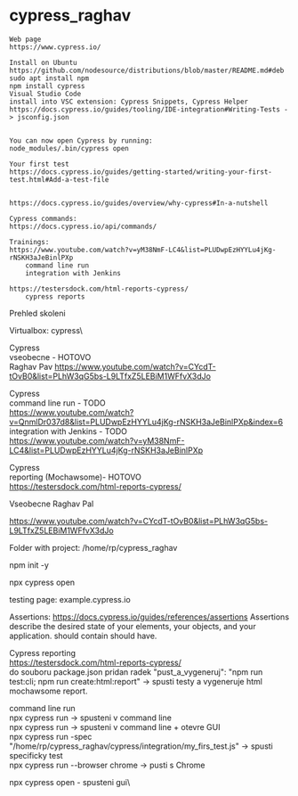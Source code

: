 # cypress_raghav


    Web page
    https://www.cypress.io/

    Install on Ubuntu
    https://github.com/nodesource/distributions/blob/master/README.md#deb
    sudo apt install npm
    npm install cypress
    Visual Studio Code
    install into VSC extension: Cypress Snippets, Cypress Helper
    https://docs.cypress.io/guides/tooling/IDE-integration#Writing-Tests -> jsconfig.json


    You can now open Cypress by running: 
    node_modules/.bin/cypress open

    Your first test
    https://docs.cypress.io/guides/getting-started/writing-your-first-test.html#Add-a-test-file


    https://docs.cypress.io/guides/overview/why-cypress#In-a-nutshell
    
    Cypress commands:
    https://docs.cypress.io/api/commands/
    
    Trainings:
    https://www.youtube.com/watch?v=yM38NmF-LC4&list=PLUDwpEzHYYLu4jKg-rNSKH3aJeBinlPXp
        command line run
        integration with Jenkins
        
    https://testersdock.com/html-reports-cypress/
        cypress reports
    
Prehled skoleni

Virtualbox: cypress\

Cypress\
        vseobecne - HOTOVO\
        Raghav Pav https://www.youtube.com/watch?v=CYcdT-tOvB0&list=PLhW3qG5bs-L9LTfxZ5LEBiM1WFfvX3dJo

Cypress\
        command line run - TODO\
	https://www.youtube.com/watch?v=QnmlDr037d8&list=PLUDwpEzHYYLu4jKg-rNSKH3aJeBinlPXp&index=6
        integration with Jenkins - TODO\
        https://www.youtube.com/watch?v=yM38NmF-LC4&list=PLUDwpEzHYYLu4jKg-rNSKH3aJeBinlPXp

Cypress\
	reporting (Mochawsome)- HOTOVO\
	https://testersdock.com/html-reports-cypress/
    
    
    
Vseobecne Raghav Pal

https://www.youtube.com/watch?v=CYcdT-tOvB0&list=PLhW3qG5bs-L9LTfxZ5LEBiM1WFfvX3dJo

Folder with project: /home/rp/cypress_raghav

npm init -y

npx cypress open

testing page:
example.cypress.io

Assertions:
https://docs.cypress.io/guides/references/assertions
Assertions describe the desired state of your elements, your objects, and your application.
should contain
should have.

Cypress reporting\
https://testersdock.com/html-reports-cypress/
\
do souboru package.json pridan radek "pust_a_vygeneruj": "npm run test:cli; npm run create:html:report" -> spusti testy a vygeneruje html mochawsome report.

command line run\
npx cypress run -> spusteni v command line\
npx cypress run -> spusteni v command line + otevre GUI\
npx cypress run -spec "/home/rp/cypress_raghav/cypress/integration/my_firs_test.js" -> spusti specificky test\
npx cypress run --browser chrome -> pusti s Chrome


npx cypress open - spusteni gui\





